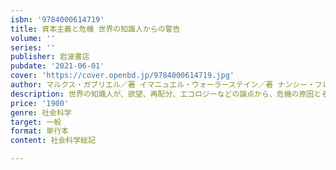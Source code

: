 ```yaml
---
isbn: '9784000614719'
title: 資本主義と危機 世界の知識人からの警告
volume: ''
series: ''
publisher: 岩波書店
pubdate: '2021-06-01'
cover: 'https://cover.openbd.jp/9784000614719.jpg'
author: マルクス・ガブリエル／著 イマニュエル・ウォーラーステイン／著 ナンシー・フレイザー／著 ほか
description: 世界の知識人が、欲望、再配分、エコロジーなどの論点から、危機の原因とその克服の可能性を語る。
price: '1900'
genre: 社会科学
target: 一般
format: 単行本
content: 社会科学総記

---
```

